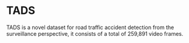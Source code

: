 # TADS
TADS is a novel dataset for road traffic accident detection from the surveillance perspective, it consists of a total of 259,891 video frames.
